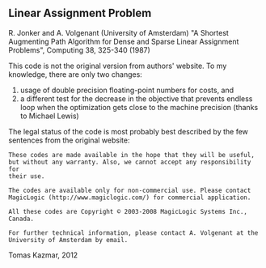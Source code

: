 Linear Assignment Problem
-------------------------

R. Jonker and A. Volgenant (University of Amsterdam)
"A Shortest Augmenting Path Algorithm for Dense and Sparse Linear Assignment
 Problems", Computing 38, 325-340 (1987)

This code is not the original version from authors' website. To my knowledge,
there are only two changes:
  1. usage of double precision floating-point numbers for costs, and
  2. a different test for the decrease in the objective that prevents endless
     loop when the optimization gets close to the machine precision (thanks to
     Michael Lewis)
   
The legal status of the code is most probably best described by the few
sentences from the original website:

	These codes are made available in the hope that they will be useful,
	but without any warranty. Also, we cannot accept any responsibility for
	their use.

	The codes are available only for non-commercial use. Please contact
	MagicLogic (http://www.magiclogic.com/) for commercial application.

	All these codes are Copyright © 2003-2008 MagicLogic Systems Inc.,
	Canada.

	For further technical information, please contact A. Volgenant at the
	University of Amsterdam by email.

Tomas Kazmar, 2012
